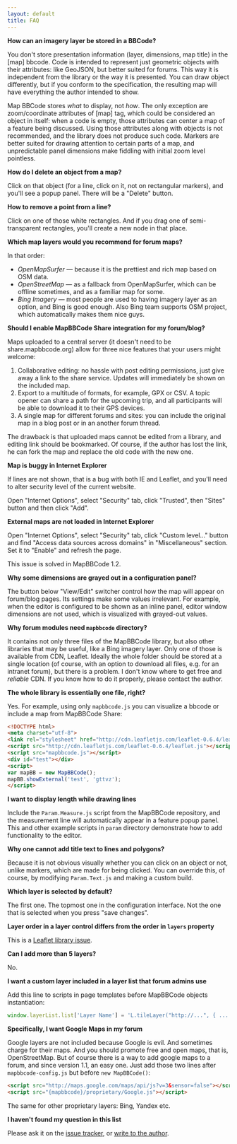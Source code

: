 ```yaml
---
layout: default
title: FAQ
---
```


**How can an imagery layer be stored in a BBCode?**

You don't store presentation information (layer, dimensions, map title) in the [map] bbcode. Code is intended to represent just geometric objects with their attributes: like GeoJSON, but better suited for forums. This way it is independent from the library or the way it is presented. You can draw object differently, but if you conform to the specification, the resulting map will have everything the author intended to show.

Map BBCode stores *what* to display, not *how*. The only exception are zoom/coordinate attributes of [map] tag, which could be considered an object in itself: when a code is empty, those attributes can center a map of a feature being discussed. Using those attributes along with objects is not recommended, and the library does not produce such code. Markers are better suited for drawing attention to certain parts of a map, and unpredictable panel dimensions make fiddling with initial zoom level pointless.

**How do I delete an object from a map?**

Click on that object (for a line, click on it, not on rectangular markers), and you'll see a popup panel. There will be a "Delete" button.

**How to remove a point from a line?**

Click on one of those white rectangles. And if you drag one of semi-transparent rectangles, you'll create a new node in that place.

**Which map layers would you recommend for forum maps?**

In that order:

* *OpenMapSurfer* — because it is the prettiest and rich map based on OSM data.
* *OpenStreetMap* — as a fallback from OpenMapSurfer, which can be offline sometimes, and as a familiar map for some.
* *Bing Imagery* — most people are used to having imagery layer as an option, and Bing is good enough. Also Bing team supports OSM project, which automatically makes them nice guys.

**Should I enable MapBBCode Share integration for my forum/blog?**

Maps uploaded to a central server (it doesn't need to be share.mapbbcode.org) allow for three nice features that your users might welcome:

1. Collaborative editing: no hassle with post editing permissions, just give away a link to the share service. Updates will immediately be shown on the included map.
2. Export to a multitude of formats, for example, GPX or CSV. A topic opener can share a path for the upcoming trip, and all participants will be able to download it to their GPS devices.
3. A single map for different forums and sites: you can include the original map in a blog post or in an another forum thread.

The drawback is that uploaded maps cannot be edited from a library, and editing link should be bookmarked. Of course, if the author has lost the link, he can fork the map and replace the old code with the new one.

**Map is buggy in Internet Explorer**

If lines are not shown, that is a bug with both IE and Leaflet, and you'll need to alter security level of the current website.

Open "Internet Options", select "Security" tab, click "Trusted", then "Sites" button and then click "Add".

**External maps are not loaded in Internet Explorer**

Open "Internet Options", select "Security" tab, click "Custom level..." button and find "Access data sources across domains" in "Miscellaneous" section. Set it to "Enable" and refresh the page.

This issue is solved in MapBBCode 1.2.

**Why some dimensions are grayed out in a configuration panel?**

The button below "View/Edit" switcher control how the map will appear on forum/blog pages. Its settings make some values irrelevant. For example, when the editor is configured to be shown as an inline panel, editor window dimensions are not used, which is visualized with grayed-out values.

**Why forum modules need `mapbbcode` directory?**

It contains not only three files of the MapBBCode library, but also other libraries that may be useful, like a Bing imagery layer. Only one of those is available from CDN, Leaflet. Ideally the whole folder should be stored at a single location (of course, with an option to download all files, e.g. for an intranet forum), but there is a problem. I don't know where to get free and *reliable* CDN. If you know how to do it properly, please contact the author.

**The whole library is essentially one file, right?**

Yes. For example, using only `mapbbcode.js` you can visualize a bbcode or include a map from MapBBCode Share:

```html
<!DOCTYPE html>
<meta charset="utf-8">
<link rel="stylesheet" href="http://cdn.leafletjs.com/leaflet-0.6.4/leaflet.css" />
<script src="http://cdn.leafletjs.com/leaflet-0.6.4/leaflet.js"></script>
<script src="mapbbcode.js"></script>
<div id="test"></div>
<script>
var mapBB = new MapBBCode();
mapBB.showExternal('test', 'gttvz');
</script>
```

**I want to display length while drawing lines**

Include the `Param.Measure.js` script from the MapBBCode repository, and the measurement line will automatically appear in a feature popup panel. This and other example scripts in `param` directory demonstrate how to add functionality to the editor.

**Why one cannot add title text to lines and polygons?**

Because it is not obvious visually whether you can click on an object or not, unlike markers, which are made for being clicked. You can override this, of course, by modifying `Param.Text.js` and making a custom build.

**Which layer is selected by default?**

The first one. The topmost one in the configuration interface. Not the one that is selected when you press "save changes".

**Layer order in a layer control differs from the order in `layers` property**

This is a [Leaflet library issue](https://github.com/Leaflet/Leaflet/issues/2086).

**Can I add more than 5 layers?**

No.

**I want a custom layer included in a layer list that forum admins use**

Add this line to scripts in page templates before MapBBCode objects instantiation:

```javascript
window.layerList.list['Layer Name'] = 'L.tileLayer("http://...", { ... })';
```

**Specifically, I want Google Maps in my forum**

Google layers are not included because Google is evil. And sometimes charge for their maps. And you should promote free and open maps, that is, OpenStreetMap. But of course there is a way to add google maps to a forum, and since version 1.1, an easy one. Just add those two lines after `mapbbcode-config.js` but before `new MapBBCode()`:

```html
<script src="http://maps.google.com/maps/api/js?v=3&sensor=false"></script>
<script src="{mapbbcode}/proprietary/Google.js"></script>
```

The same for other proprietary layers: Bing, Yandex etc.

**I haven't found my question in this list**

Please ask it on the [issue tracker](https://github.com/mapbbcode/mapbbcode/issues), or [write to the author](mailto:zverik@textual.ru).

